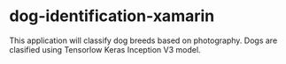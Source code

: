 # dog-identification-xamarin
This application will classify dog breeds based on photography. 
Dogs are clasified using Tensorlow Keras Inception V3 model.
